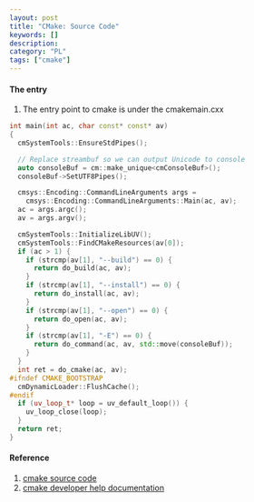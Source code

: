```yaml
---
layout: post
title: "CMake: Source Code"
keywords: []
description: 
category: "PL"
tags: ["cmake"]
---
```


#### The entry 
1. The entry point to cmake is under the cmakemain.cxx

```cpp
int main(int ac, char const* const* av)
{
  cmSystemTools::EnsureStdPipes();

  // Replace streambuf so we can output Unicode to console
  auto consoleBuf = cm::make_unique<cmConsoleBuf>();
  consoleBuf->SetUTF8Pipes();

  cmsys::Encoding::CommandLineArguments args =
    cmsys::Encoding::CommandLineArguments::Main(ac, av);
  ac = args.argc();
  av = args.argv();

  cmSystemTools::InitializeLibUV();
  cmSystemTools::FindCMakeResources(av[0]);
  if (ac > 1) {
    if (strcmp(av[1], "--build") == 0) {
      return do_build(ac, av);
    }
    if (strcmp(av[1], "--install") == 0) {
      return do_install(ac, av);
    }
    if (strcmp(av[1], "--open") == 0) {
      return do_open(ac, av);
    }
    if (strcmp(av[1], "-E") == 0) {
      return do_command(ac, av, std::move(consoleBuf));
    }
  }
  int ret = do_cmake(ac, av);
#ifndef CMAKE_BOOTSTRAP
  cmDynamicLoader::FlushCache();
#endif
  if (uv_loop_t* loop = uv_default_loop()) {
    uv_loop_close(loop);
  }
  return ret;
}
```




#### Reference
1. [cmake source code](https://github.com/Kitware/CMake)
2. [cmake developer help documentation](https://github.com/Kitware/CMake/tree/master/Help/dev)



